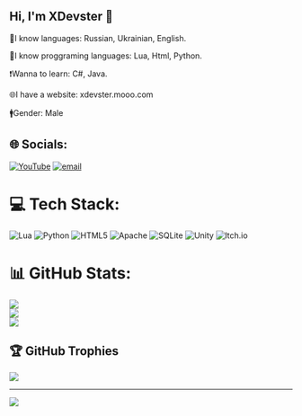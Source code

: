 ## Hi, I'm XDevster 👋

👅I know languages: Russian, Ukrainian, English.

🧠I know proggraming languages: Lua, Html, Python.

❗Wanna to learn: C#, Java.

🌐I have a website: xdevster.mooo.com

🚹Gender: Male


## 🌐 Socials:
[![YouTube](https://img.shields.io/badge/YouTube-%23FF0000.svg?logo=YouTube&logoColor=white)](https://youtube.com/@XDevster) [![email](https://img.shields.io/badge/Email-D14836?logo=gmail&logoColor=white)](mailto:xdevster@gmail.com) 

# 💻 Tech Stack:
![Lua](https://img.shields.io/badge/lua-%232C2D72.svg?style=for-the-badge&logo=lua&logoColor=white) ![Python](https://img.shields.io/badge/python-3670A0?style=for-the-badge&logo=python&logoColor=ffdd54) ![HTML5](https://img.shields.io/badge/html5-%23E34F26.svg?style=for-the-badge&logo=html5&logoColor=white) ![Apache](https://img.shields.io/badge/apache-%23D42029.svg?style=for-the-badge&logo=apache&logoColor=white) ![SQLite](https://img.shields.io/badge/sqlite-%2307405e.svg?style=for-the-badge&logo=sqlite&logoColor=white) ![Unity](https://img.shields.io/badge/unity-%23000000.svg?style=for-the-badge&logo=unity&logoColor=white) ![Itch.io](https://img.shields.io/badge/Itch-%23FF0B34.svg?style=for-the-badge&logo=Itch.io&logoColor=white)
# 📊 GitHub Stats:
![](https://github-readme-stats.vercel.app/api?username=XDevster&theme=prussian&hide_border=false&include_all_commits=true&count_private=false)<br/>
![](https://nirzak-streak-stats.vercel.app/?user=XDevster&theme=prussian&hide_border=false)<br/>
![](https://github-readme-stats.vercel.app/api/top-langs/?username=XDevster&theme=prussian&hide_border=false&include_all_commits=true&count_private=false&layout=compact)

## 🏆 GitHub Trophies
![](https://github-profile-trophy.vercel.app/?username=XDevster&theme=radical&no-frame=false&no-bg=true&margin-w=4)

---
[![](https://visitcount.itsvg.in/api?id=XDevster&icon=0&color=0)](https://visitcount.itsvg.in)

<!-- Proudly created with GPRM ( https://gprm.itsvg.in ) -->
